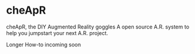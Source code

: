 # cheApR
cheApR, the DIY Augmented Reality goggles
A open source A.R. system to help you jumpstart your next A.R. project.

Longer How-to incoming soon
